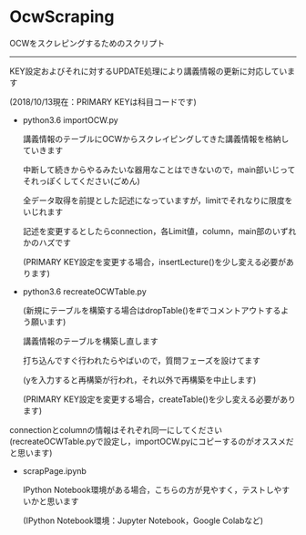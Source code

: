 # OcwScraping
OCWをスクレピングするためのスクリプト

---

KEY設定およびそれに対するUPDATE処理により講義情報の更新に対応しています

(2018/10/13現在：PRIMARY KEYは科目コードです)

- python3.6 importOCW.py

  講義情報のテーブルにOCWからスクレイピングしてきた講義情報を格納していきます

  中断して続きからやるみたいな器用なことはできないので，main部いじってそれっぽくしてください(ごめん)

  全データ取得を前提とした記述になっていますが，limitでそれなりに限度をいじれます

  記述を変更するとしたらconnection，各Limit値，column，main部のいずれかのハズです

  (PRIMARY KEY設定を変更する場合，insertLecture()を少し変える必要があります)

- python3.6 recreateOCWTable.py

  (新規にテーブルを構築する場合はdropTable()を#でコメントアウトするよう願います)

  講義情報のテーブルを構築し直します

  打ち込んですぐ行われたらやばいので，質問フェーズを設けてます

  (yを入力すると再構築が行われ，それ以外で再構築を中止します)

  (PRIMARY KEY設定を変更する場合，createTable()を少し変える必要があります)

connectionとcolumnの情報はそれぞれ同一にしてください(recreateOCWTable.pyで設定し，importOCW.pyにコピーするのがオススメだと思います)

- scrapPage.ipynb

  IPython Notebook環境がある場合，こちらの方が見やすく，テストしやすいかと思います

  (IPython Notebook環境：Jupyter Notebook，Google Colabなど)

